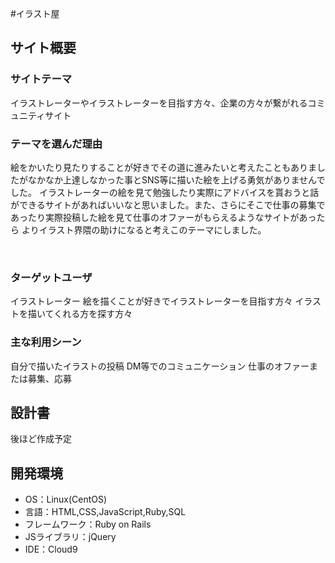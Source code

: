 #イラスト屋 

## サイト概要
### サイトテーマ
イラストレーターやイラストレーターを目指す方々、企業の方々が繋がれるコミュニティサイト
​
### テーマを選んだ理由
絵をかいたり見たりすることが好きでその道に進みたいと考えたこともありましたがなかなか上達しなかった事とSNS等に描いた絵を上げる勇気がありませんでした。
イラストレーターの絵を見て勉強したり実際にアドバイスを貰おうと話ができるサイトがあればいいなと思いました。また、さらにそこで仕事の募集であったり実際投稿した絵を見て仕事のオファーがもらえるようなサイトがあったら
よりイラスト界隈の助けになると考えこのテーマにしました。

​
### ターゲットユーザ
イラストレーター
絵を描くことが好きでイラストレーターを目指す方々
イラストを描いてくれる方を探す方々

### 主な利用シーン
自分で描いたイラストの投稿
DM等でのコミュニケーション
仕事のオファーまたは募集、応募
​
## 設計書
後ほど作成予定
​
## 開発環境
- OS：Linux(CentOS)
- 言語：HTML,CSS,JavaScript,Ruby,SQL
- フレームワーク：Ruby on Rails
- JSライブラリ：jQuery
- IDE：Cloud9
​
